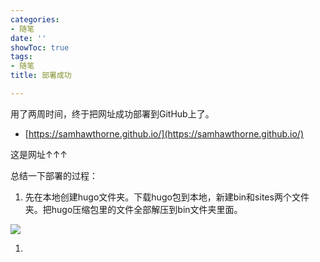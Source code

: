 ```yaml
---
categories:
- 随笔
date: ''
showToc: true
tags:
- 随笔
title: 部署成功

---
```




用了两周时间，终于把网址成功部署到GitHub上了。

- [https://samhawthorne.github.io/](https://samhawthorne.github.io/)

这是网址↑↑↑

总结一下部署的过程：

1. 先在本地创建hugo文件夹。下载hugo包到本地，新建bin和sites两个文件夹。把hugo压缩包里的文件全部解压到bin文件夹里面。

  ![](https://s3.us-west-2.amazonaws.com/secure.notion-static.com/de88180b-de09-4543-b6da-ba3b8e1dbf68/Untitled.png?X-Amz-Algorithm=AWS4-HMAC-SHA256&X-Amz-Content-Sha256=UNSIGNED-PAYLOAD&X-Amz-Credential=AKIAT73L2G45EIPT3X45%2F20220406%2Fus-west-2%2Fs3%2Faws4_request&X-Amz-Date=20220406T000429Z&X-Amz-Expires=3600&X-Amz-Signature=8e6331db6d6d68f9485131eb1f0fc630913f4df161f203dd768a4f0a3521105b&X-Amz-SignedHeaders=host&x-id=GetObject)

1. 



